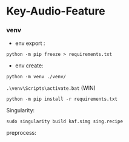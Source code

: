 # Key-Audio-Feature

### venv

- env export :

```python -m pip freeze > requirements.txt```

- env create:

```python -m venv ./venv/```

```.\venv\Scripts\activate.bat``` (WIN)

```python -m pip install -r requirements.txt```


Singularity:

```sudo singularity build kaf.simg sing.recipe```



preprocess:

